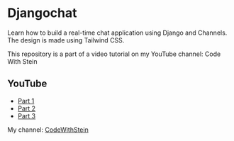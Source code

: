 # Djangochat

Learn how to build a real-time chat application using Django and Channels. The design is made using Tailwind CSS.

This repository is a part of a video tutorial on my YouTube channel: Code With Stein

## YouTube
* [Part 1](https://www.youtube.com/watch?v=OyUrMENgZRE)
* [Part 2](https://www.youtube.com/watch?v=r8LN9yxLgdY)
* [Part 3](https://www.youtube.com/watch?v=0CZuO5TV8SI)

My channel:
[CodeWithStein](https://www.youtube.com/channel/UCfVoYvY8BfTDeF63JQmQJvg/?sub_confirmation=1)

